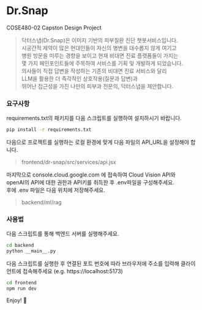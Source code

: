 # Dr.Snap
COSE480-02 Capston Design Project   
   
> 닥터스냅(Dr.Snap)은 이미지 기반의 피부질환 진단 챗봇서비스입니다.   
> 시공간적 제약이 많은 현대인들이 자신의 병변을 대수롭지 않게 여기고   
> 병원 방문을 미루는 경향을 보이고 현재 비대면 진료 플랫폼들이 가지는   
> 몇 가지 페인포인트들에 주목하여 서비스를 기획 및 개발하게 되었습니다.   
> 의사들이 직접 답변을 작성하는 기존의 비대면 진료 서비스와 달리   
> LLM을 활용한 더 즉각적인 상호작용(질문과 답변)과   
> 뛰어난 접근성을 가진 나만의 피부과 전문의, 닥터스냅을 제안합니다.

### 요구사항
requirements.txt의 패키지를 다음 스크립트를 실행하여 설치하시기 바랍니다.   
```sh
pip install -r requirements.txt   
```
   
다음으로 프로젝트를 실행하는 로컬 환경에 맞게 다음 파일의 API_URL을 설정해야 합니다.   
> frontend/dr-snap/src/services/api.jsx   
   
마지막으로 console.cloud.google.com 에 접속하여 Cloud Vision API와   
openAI의 API에 대한 권한과 API키를 취득한 후 .env파일을 구성해주세요.   
후에 .env 파일은 다음 위치에 저장해주세요.   
> backend/ml/rag
      
### 사용법
다음 스크립트를 통해 백엔드 서버를 실행해주세요.   
```sh
cd backend   
python __main__.py   
```
   
다음 스크립트를 실행한 후 연결된 포트 번호에 따라 브라우저에 주소를 입력해 클라이언트에 접속해주세요 (e.g. https://localhost:5173)   
```sh
cd frontend   
npm run dev   
```
   
Enjoy! 🙂